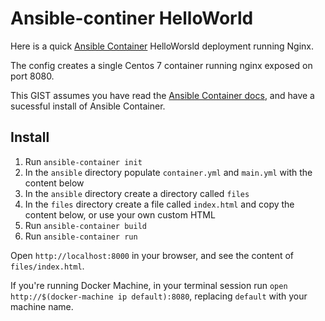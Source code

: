 # Ansible-continer HelloWorld

Here is a quick [Ansible Container](https://github.com/ansible/ansible-container) HelloWorsld deployment running Nginx. 

The config creates a single Centos 7 container running nginx exposed on port 8080. 

This GIST assumes you have read the [Ansible Container docs](https://docs.ansible.com/ansible-container), and have a sucessful install of Ansible Container.

## Install
1. Run `ansible-container init`
2. In the `ansible` directory populate `container.yml` and `main.yml` with the content below
3. In the `ansible` directory create a directory called `files`
4. In the `files` directory create a file called `index.html` and copy the content below, or use your own custom HTML
5. Run `ansible-container build`
6. Run `ansible-container run`

Open `http://localhost:8000` in your browser, and see the content of `files/index.html`. 

If you're running Docker Machine, in your terminal session run `open http://$(docker-machine ip default):8080`, replacing `default` with your machine name.
